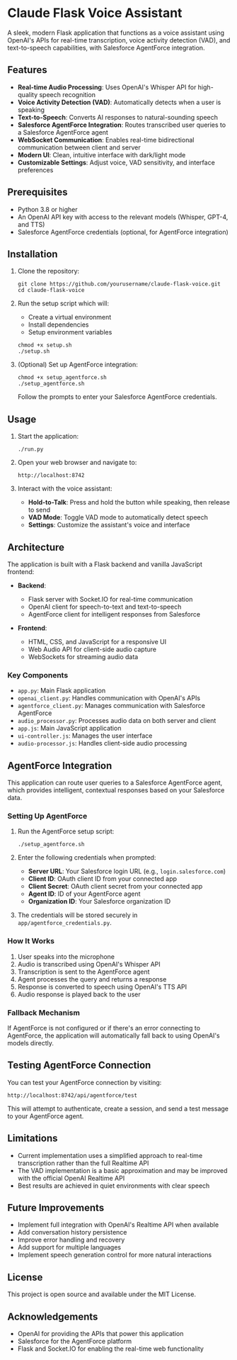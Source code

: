 # Claude Flask Voice Assistant

A sleek, modern Flask application that functions as a voice assistant using OpenAI's APIs for real-time transcription, voice activity detection (VAD), and text-to-speech capabilities, with Salesforce AgentForce integration.

## Features

- **Real-time Audio Processing**: Uses OpenAI's Whisper API for high-quality speech recognition
- **Voice Activity Detection (VAD)**: Automatically detects when a user is speaking
- **Text-to-Speech**: Converts AI responses to natural-sounding speech
- **Salesforce AgentForce Integration**: Routes transcribed user queries to a Salesforce AgentForce agent
- **WebSocket Communication**: Enables real-time bidirectional communication between client and server
- **Modern UI**: Clean, intuitive interface with dark/light mode
- **Customizable Settings**: Adjust voice, VAD sensitivity, and interface preferences

## Prerequisites

- Python 3.8 or higher
- An OpenAI API key with access to the relevant models (Whisper, GPT-4, and TTS)
- Salesforce AgentForce credentials (optional, for AgentForce integration)

## Installation

1. Clone the repository:
   ```
   git clone https://github.com/yourusername/claude-flask-voice.git
   cd claude-flask-voice
   ```

2. Run the setup script which will:
   - Create a virtual environment
   - Install dependencies
   - Setup environment variables
   ```
   chmod +x setup.sh
   ./setup.sh
   ```

3. (Optional) Set up AgentForce integration:
   ```
   chmod +x setup_agentforce.sh
   ./setup_agentforce.sh
   ```
   Follow the prompts to enter your Salesforce AgentForce credentials.

## Usage

1. Start the application:
   ```
   ./run.py
   ```

2. Open your web browser and navigate to:
   ```
   http://localhost:8742
   ```

3. Interact with the voice assistant:
   - **Hold-to-Talk**: Press and hold the button while speaking, then release to send
   - **VAD Mode**: Toggle VAD mode to automatically detect speech
   - **Settings**: Customize the assistant's voice and interface

## Architecture

The application is built with a Flask backend and vanilla JavaScript frontend:

- **Backend**: 
  - Flask server with Socket.IO for real-time communication
  - OpenAI client for speech-to-text and text-to-speech
  - AgentForce client for intelligent responses from Salesforce

- **Frontend**: 
  - HTML, CSS, and JavaScript for a responsive UI
  - Web Audio API for client-side audio capture
  - WebSockets for streaming audio data

### Key Components

- `app.py`: Main Flask application
- `openai_client.py`: Handles communication with OpenAI's APIs
- `agentforce_client.py`: Manages communication with Salesforce AgentForce
- `audio_processor.py`: Processes audio data on both server and client
- `app.js`: Main JavaScript application
- `ui-controller.js`: Manages the user interface
- `audio-processor.js`: Handles client-side audio processing

## AgentForce Integration

This application can route user queries to a Salesforce AgentForce agent, which provides intelligent, contextual responses based on your Salesforce data. 

### Setting Up AgentForce

1. Run the AgentForce setup script:
   ```
   ./setup_agentforce.sh
   ```

2. Enter the following credentials when prompted:
   - **Server URL**: Your Salesforce login URL (e.g., `login.salesforce.com`)
   - **Client ID**: OAuth client ID from your connected app
   - **Client Secret**: OAuth client secret from your connected app
   - **Agent ID**: ID of your AgentForce agent
   - **Organization ID**: Your Salesforce organization ID

3. The credentials will be stored securely in `app/agentforce_credentials.py`.

### How It Works

1. User speaks into the microphone
2. Audio is transcribed using OpenAI's Whisper API
3. Transcription is sent to the AgentForce agent
4. Agent processes the query and returns a response
5. Response is converted to speech using OpenAI's TTS API
6. Audio response is played back to the user

### Fallback Mechanism

If AgentForce is not configured or if there's an error connecting to AgentForce, the application will automatically fall back to using OpenAI's models directly.

## Testing AgentForce Connection

You can test your AgentForce connection by visiting:
```
http://localhost:8742/api/agentforce/test
```

This will attempt to authenticate, create a session, and send a test message to your AgentForce agent.

## Limitations

- Current implementation uses a simplified approach to real-time transcription rather than the full Realtime API
- The VAD implementation is a basic approximation and may be improved with the official OpenAI Realtime API
- Best results are achieved in quiet environments with clear speech

## Future Improvements

- Implement full integration with OpenAI's Realtime API when available
- Add conversation history persistence
- Improve error handling and recovery
- Add support for multiple languages
- Implement speech generation control for more natural interactions

## License

This project is open source and available under the MIT License.

## Acknowledgements

- OpenAI for providing the APIs that power this application
- Salesforce for the AgentForce platform
- Flask and Socket.IO for enabling the real-time web functionality
